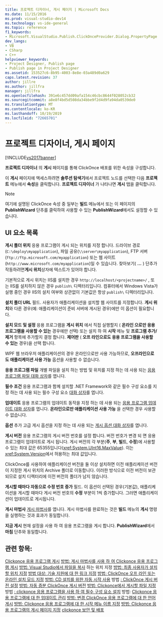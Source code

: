 ```yaml
---
title: 프로젝트 디자이너, 게시 페이지 | Microsoft Docs
ms.date: 11/15/2016
ms.prod: visual-studio-dev14
ms.technology: vs-ide-general
ms.topic: reference
f1_keywords:
- Microsoft.VisualStudio.Publish.ClickOnceProvider.Dialog.PropertyPage
dev_langs:
- VB
- CSharp
- C++
helpviewer_keywords:
- Project Designer, Publish page
- Publish page in Project Designer
ms.assetid: 153527c6-8b95-4003-8e8e-03a489d0a629
caps.latest.revision: 37
author: jillre
ms.author: jillfra
manager: jillfra
ms.openlocfilehash: 391e6c457dd09afa154c46cbc8644f028052cb32
ms.sourcegitcommit: a8e8f4bd5d508da34bbe9f2d4d9fa94da0539de0
ms.translationtype: MT
ms.contentlocale: ko-KR
ms.lasthandoff: 10/19/2019
ms.locfileid: "72665701"
---
```

# <a name="publish-page-project-designer"></a>프로젝트 디자이너, 게시 페이지
[!INCLUDE[vs2017banner](../../includes/vs2017banner.md)]

**프로젝트 디자이너** 의 **게시** 페이지를 통해 ClickOnce 배포를 위한 속성을 구성합니다.

 이 **게시** 페이지에 액세스하려면 **솔루션 탐색기**에서 프로젝트 노드를 선택한 다음 **프로젝트** 메뉴에서 **속성**을 클릭합니다. **프로젝트 디자이너** 가 나타나면 **게시** 탭을 클릭합니다.

> [!NOTE]
> 여기에 설명된 ClickOnce 속성 중 일부는 **빌드** 메뉴에서 또는 이 페이지의 **PublishWizard** 단추를 클릭하여 사용할 수 있는 **PublishWizard**에서도 설정할 수 있습니다.

## <a name="uielement-list"></a>UI 요소 목록
 **게시 폴더 위치** 응용 프로그램이 게시 되는 위치를 지정 합니다. 드라이브 경로(`C:\deploy\myapplication`), 파일 공유(`\\server\myapplication`), FTP 서버(`ftp://ftp.microsoft.com/myapplication`) 또는 웹 사이트(`http://www.microsoft.com/myapplication`)일 수 있습니다. 찾아보기( **...** ) 단추가 작동하려면**게시 위치**상자에 텍스트가 있어야 합니다.

 기본적으로 게시 위치는 IIS를 설치한 경우 `http://localhost/<projectname>/` , 또는 IIS를 설치하지 않은 경우 `publish\` 디렉터리입니다. 컴퓨터에서 Windows Vista가 실행 중인 경우 IIS의 설치 여부와 상관없이 기본값은 항상 `publish\` 디렉터리입니다.

 **설치 폴더 URL** 필드. 사용자가 애플리케이션을 설치할 웹 사이트를 지정합니다. **게시 위치**와 다른 경우(예: 애플리케이션이 준비 서버에 게시된 경우)에만 이 옵션이 필요합니다.

 **설치 모드 및 설정** 응용 프로그램을 **게시 위치** 에서 직접 실행할지 ( **온라인 으로만 응용 프로그램을 사용할 수 있는** 경우에만 선택) 또는 설치 하 여 **시작** 메뉴 및 **프로그램 추가/제거** 항목에 추가할지 결정 합니다. **제어판** ( **오프 라인으로도 응용 프로그램을 사용할 수 있는** 경우)을 선택 합니다.

 WPF 웹 브라우저 애플리케이션의 경우 온라인으로만 사용 가능하므로, **오프라인으로도 애플리케이션 사용 가능** 옵션을 사용할 수 없습니다.

 **응용 프로그램 파일** 개별 파일을 설치 하는 방법 및 위치를 지정 하는 데 사용 되는 [응용 프로그램 파일 대화 상자](https://msdn.microsoft.com/b06dff3a-b87a-4caf-996b-7a4acf8137a8)를 엽니다.

 **필수 조건** 응용 프로그램과 함께 설치할 .NET Framework와 같은 필수 구성 요소를 지정 하는 데 사용 되는 필수 구성 요소 [대화 상자](../../ide/reference/prerequisites-dialog-box.md)를 엽니다.

 **업데이트** 응용 프로그램의 업데이트 동작을 지정 하는 데 사용 되는 [응용 프로그램 업데이트 대화 상자](https://msdn.microsoft.com/8eca8743-8e68-4d04-bfd5-4dc0a9b2934f)를 엽니다. **온라인으로만 애플리케이션 사용 가능** 을 선택한 경우 사용할 수 없습니다.

 **옵션** 추가 고급 게시 옵션을 지정 하는 데 사용 되는 [게시 옵션 대화 상자](https://msdn.microsoft.com/fd9baa1b-7311-4f9e-8ffb-ae50cf110592)를 엽니다.

 **게시 버전** 응용 프로그램의 게시 버전 번호를 설정 합니다. 버전 번호가 변경 되 면 응용 프로그램이 업데이트로 게시 됩니다. 게시 버전의 각 부분(**주**, **부**, **빌드**, **수정**)에 사용할 수 있는 최대 값은 65355입니다(<xref:System.UInt16.MaxValue>). 이는 <xref:System.Version>에서 허용하는 최대 값입니다.

 ClickOnce를 사용하여 애플리케이션 버전을 둘 이상 설치하면 이전 애플리케이션 버전이 지정한 게시 위치의 Archive 폴더로 이동합니다. 이러한 방식으로 이전 버전이 보관되므로 설치 디렉터리에 이전 버전의 폴더가 남지 않습니다.

 **게시할 때마다 자동으로 수정 번호 증가** 필드. 이 옵션이 선택된 경우(기본값), 애플리케이션을 게시할 때마다 게시 버전 번호의 **수정** 부분이 1씩 증가합니다. 그러면 애플리케이션이 업데이트로 게시됩니다.

 **게시 마법사** [게시 마법사](https://msdn.microsoft.com/fc6abebd-13d6-48e4-a567-fbc52dad0872)를 엽니다. 게시 마법사를 완료하는 것은 **빌드** 메뉴의 **게시** 명령을 실행하는 것과 효과가 동일합니다.

 **지금 게시** 현재 설정을 사용 하 여 응용 프로그램을 게시 합니다. **PublishWizard**에서 **마침** 단추와 동일합니다.

## <a name="see-also"></a>관련 항목:
 [Clickonce 응용 프로그램 게시](../../deployment/publishing-clickonce-applications.md) [방법: 게시 마법사를 사용 하 여 Clickonce 응용 프로그램 게시](../../deployment/how-to-publish-a-clickonce-application-using-the-publish-wizard.md) [방법: Visual Studio에서 파일을 복사](../../deployment/how-to-specify-where-visual-studio-copies-the-files.md) 하는 위치 지정 [방법: 최종 사용자가 설치할 위치 지정](../../deployment/how-to-specify-the-location-where-end-users-will-install-from.md) [방법 대상: 기술 지원에 대 한 링크 지정](../../deployment/how-to-specify-a-link-for-technical-support.md) [방법: ClickOnce 오프 라인 또는 온라인 설치 모드 지정](../../deployment/how-to-specify-the-clickonce-offline-or-online-install-mode.md) [방법: CD 설치를 위한 자동 시작 사용](../../deployment/how-to-enable-autostart-for-cd-installations.md) 방법 [: ClickOnce 게시 버전 설정](../../deployment/how-to-set-the-clickonce-publish-version.md) [방법: 자동 증분 ClickOnce 게시 버전](../../deployment/how-to-automatically-increment-the-clickonce-publish-version.md) [방법: Clickonce에서 게시할 파일 지정](../../deployment/how-to-specify-which-files-are-published-by-clickonce.md) 방법 [: clickonce 응용 프로그램을 사용 하 여 필수 구성 요소 설치](../../deployment/how-to-install-prerequisites-with-a-clickonce-application.md) 방법: [Clickonce 응용 프로그램에 대 한 업데이트 관리](../../deployment/how-to-manage-updates-for-a-clickonce-application.md) [방법: 변경 ClickOnce 응용 프로그램에 대 한 언어 게시](../../deployment/how-to-change-the-publish-language-for-a-clickonce-application.md) [방법: Clickonce 응용 프로그램에 대 한 시작 메뉴 이름 지정](../../deployment/how-to-specify-a-start-menu-name-for-a-clickonce-application.md) [방법: Clickonce 응용 프로그램의 게시 페이지 지정](../../deployment/how-to-specify-a-publish-page-for-a-clickonce-application.md) [clickonce 보안 및 배포](../../deployment/clickonce-security-and-deployment.md)
